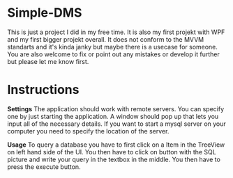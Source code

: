 # Simple-DMS

This is just a project I did in my free time. It is also my first projekt with WPF and my first bigger projekt overall.
It does not conform to the MVVM standarts and it's kinda janky but maybe there is a usecase for someone.
You are also welcome to fix or point out any mistakes or develop it further but please let me know first.

# Instructions
  **Settings**
The application should work with remote servers. You can specify one by just starting the application.
A window should pop up that lets you input all of the necessary details. If you want to start a mysql server on 
your computer you need to specify the location of the server. 

  **Usage**
To query a database you have to first click on a Item in the TreeView on left hand side of the UI.
You then have to click on button with the SQL picture and write your query in the textbox in the middle.
You then have to press the execute button.

